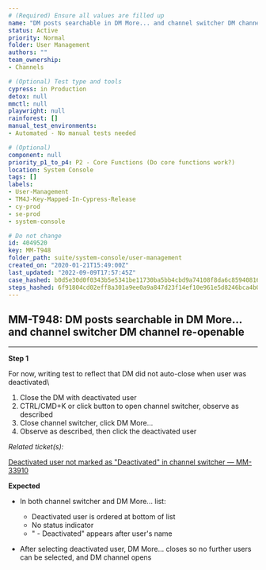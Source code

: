 ```yaml
---
# (Required) Ensure all values are filled up
name: "DM posts searchable in DM More... and channel switcher DM channel re-openable"
status: Active
priority: Normal
folder: User Management
authors: ""
team_ownership: 
- Channels

# (Optional) Test type and tools
cypress: in Production
detox: null
mmctl: null
playwright: null
rainforest: []
manual_test_environments: 
- Automated - No manual tests needed

# (Optional)
component: null
priority_p1_to_p4: P2 - Core Functions (Do core functions work?)
location: System Console
tags: []
labels: 
- User-Management
- TM4J-Key-Mapped-In-Cypress-Release
- cy-prod
- se-prod
- system-console

# Do not change
id: 4049520
key: MM-T948
folder_path: suite/system-console/user-management
created_on: "2020-01-21T15:49:00Z"
last_updated: "2022-09-09T17:57:45Z"
case_hashed: b0d5e30d0f0343b5e5341be11730ba5bb4cbd9a74108f8da6c85940816306bf85eb40d2e87b9216c17051a6053bb0dbe
steps_hashed: 6f91804cd02eff8a301a9ee0a9a847d23f14ef10e961e5d8246bca4b08fdaebd6a17f40071cb6ddcaca33558d125828d
---
```


## MM-T948: DM posts searchable in DM More... and channel switcher DM channel re-openable

---

**Step 1**

For now, writing test to reflect that DM did not auto-close when user was deactivated\\

1. Close the DM with deactivated user
2. CTRL/CMD+K or click button to open channel switcher, observe as described
3. Close channel switcher, click DM More...
4. Observe as described, then click the deactivated user

_Related ticket(s):_

[Deactivated user not marked as "Deactivated" in channel switcher — MM-33910](https://mattermost.atlassian.net/browse/MM-33910)

**Expected**

- In both channel switcher and DM More... list:

  - Deactivated user is ordered at bottom of list
  - No status indicator
  - " - Deactivated" appears after user's name

- After selecting deactivated user, DM More... closes so no further users can be selected, and DM channel opens
